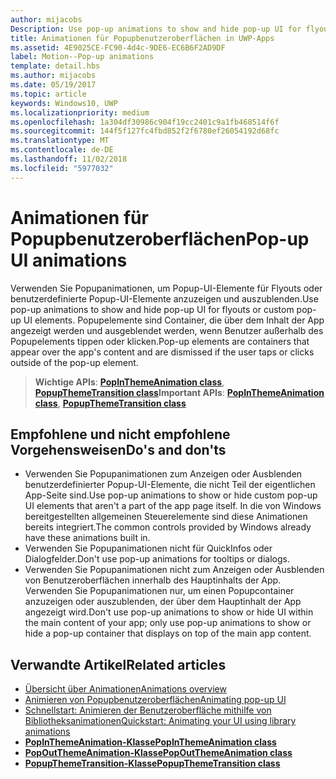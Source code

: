 ```yaml
---
author: mijacobs
Description: Use pop-up animations to show and hide pop-up UI for flyouts or custom pop-up UI elements. Pop-up elements are containers that appear over the app's content and are dismissed if the user taps or clicks outside of the pop-up element.
title: Animationen für Popupbenutzeroberflächen in UWP-Apps
ms.assetid: 4E9025CE-FC90-4d4c-9DE6-EC6B6F2AD9DF
label: Motion--Pop-up animations
template: detail.hbs
ms.author: mijacobs
ms.date: 05/19/2017
ms.topic: article
keywords: Windows10, UWP
ms.localizationpriority: medium
ms.openlocfilehash: 1a304df30986c904f19cc2401c9a1fb468514f6f
ms.sourcegitcommit: 144f5f127fc4fbd852f2f6780ef26054192d68fc
ms.translationtype: MT
ms.contentlocale: de-DE
ms.lasthandoff: 11/02/2018
ms.locfileid: "5977032"
---
```

# <a name="pop-up-ui-animations"></a><span data-ttu-id="e9492-103">Animationen für Popupbenutzeroberflächen</span><span class="sxs-lookup"><span data-stu-id="e9492-103">Pop-up UI animations</span></span>



<span data-ttu-id="e9492-104">Verwenden Sie Popupanimationen, um Popup-UI-Elemente für Flyouts oder benutzerdefinierte Popup-UI-Elemente anzuzeigen und auszublenden.</span><span class="sxs-lookup"><span data-stu-id="e9492-104">Use pop-up animations to show and hide pop-up UI for flyouts or custom pop-up UI elements.</span></span> <span data-ttu-id="e9492-105">Popupelemente sind Container, die über dem Inhalt der App angezeigt werden und ausgeblendet werden, wenn Benutzer außerhalb des Popupelements tippen oder klicken.</span><span class="sxs-lookup"><span data-stu-id="e9492-105">Pop-up elements are containers that appear over the app's content and are dismissed if the user taps or clicks outside of the pop-up element.</span></span>

> <span data-ttu-id="e9492-106">**Wichtige APIs**: [**PopInThemeAnimation class**](https://msdn.microsoft.com/library/windows/apps/br210383), [**PopupThemeTransition class**](https://msdn.microsoft.com/library/windows/apps/hh969172)</span><span class="sxs-lookup"><span data-stu-id="e9492-106">**Important APIs**: [**PopInThemeAnimation class**](https://msdn.microsoft.com/library/windows/apps/br210383), [**PopupThemeTransition class**](https://msdn.microsoft.com/library/windows/apps/hh969172)</span></span>


## <a name="dos-and-donts"></a><span data-ttu-id="e9492-107">Empfohlene und nicht empfohlene Vorgehensweisen</span><span class="sxs-lookup"><span data-stu-id="e9492-107">Do's and don'ts</span></span>


-   <span data-ttu-id="e9492-108">Verwenden Sie Popupanimationen zum Anzeigen oder Ausblenden benutzerdefinierter Popup-UI-Elemente, die nicht Teil der eigentlichen App-Seite sind.</span><span class="sxs-lookup"><span data-stu-id="e9492-108">Use pop-up animations to show or hide custom pop-up UI elements that aren't a part of the app page itself.</span></span> <span data-ttu-id="e9492-109">In die von Windows bereitgestellten allgemeinen Steuerelemente sind diese Animationen bereits integriert.</span><span class="sxs-lookup"><span data-stu-id="e9492-109">The common controls provided by Windows already have these animations built in.</span></span>
-   <span data-ttu-id="e9492-110">Verwenden Sie Popupanimationen nicht für QuickInfos oder Dialogfelder.</span><span class="sxs-lookup"><span data-stu-id="e9492-110">Don't use pop-up animations for tooltips or dialogs.</span></span>
-   <span data-ttu-id="e9492-111">Verwenden Sie Popupanimationen nicht zum Anzeigen oder Ausblenden von Benutzeroberflächen innerhalb des Hauptinhalts der App. Verwenden Sie Popupanimationen nur, um einen Popupcontainer anzuzeigen oder auszublenden, der über dem Hauptinhalt der App angezeigt wird.</span><span class="sxs-lookup"><span data-stu-id="e9492-111">Don't use pop-up animations to show or hide UI within the main content of your app; only use pop-up animations to show or hide a pop-up container that displays on top of the main app content.</span></span>

## <a name="related-articles"></a><span data-ttu-id="e9492-112">Verwandte Artikel</span><span class="sxs-lookup"><span data-stu-id="e9492-112">Related articles</span></span>

* [<span data-ttu-id="e9492-113">Übersicht über Animationen</span><span class="sxs-lookup"><span data-stu-id="e9492-113">Animations overview</span></span>](https://msdn.microsoft.com/library/windows/apps/mt187350)
* [<span data-ttu-id="e9492-114">Animieren von Popupbenutzeroberflächen</span><span class="sxs-lookup"><span data-stu-id="e9492-114">Animating pop-up UI</span></span>](https://msdn.microsoft.com/library/windows/apps/xaml/jj649433)
* [<span data-ttu-id="e9492-115">Schnellstart: Animieren der Benutzeroberfläche mithilfe von Bibliotheksanimationen</span><span class="sxs-lookup"><span data-stu-id="e9492-115">Quickstart: Animating your UI using library animations</span></span>](https://msdn.microsoft.com/library/windows/apps/xaml/hh452703)
* [**<span data-ttu-id="e9492-116">PopInThemeAnimation-Klasse</span><span class="sxs-lookup"><span data-stu-id="e9492-116">PopInThemeAnimation class</span></span>**](https://msdn.microsoft.com/library/windows/apps/br210383)
* [**<span data-ttu-id="e9492-117">PopOutThemeAnimation-Klasse</span><span class="sxs-lookup"><span data-stu-id="e9492-117">PopOutThemeAnimation class</span></span>**](https://msdn.microsoft.com/library/windows/apps/br210391)
* [**<span data-ttu-id="e9492-118">PopupThemeTransition-Klasse</span><span class="sxs-lookup"><span data-stu-id="e9492-118">PopupThemeTransition class</span></span>**](https://msdn.microsoft.com/library/windows/apps/hh969172)

 

 




